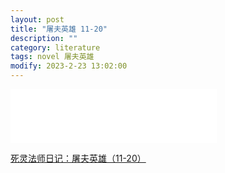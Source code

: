 ```yaml
---
layout: post
title: "屠夫英雄 11-20"
description: ""
category: literature
tags: novel 屠夫英雄
modify: 2023-2-23 13:02:00
---
```


<iframe frameborder="no" border="0" marginwidth="0" marginheight="0" width=330 height=86 src="//music.163.com/outchain/player?type=2&id=1426611455&auto=1&height=66"></iframe>

[死灵法师日记：屠夫英雄（11-20）](https://kdocs.cn/l/cs4OjRq7LVSG)
